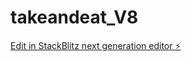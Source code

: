 # takeandeat_V8

[Edit in StackBlitz next generation editor ⚡️](https://stackblitz.com/~/github.com/saab19888/takeandeat_V8)